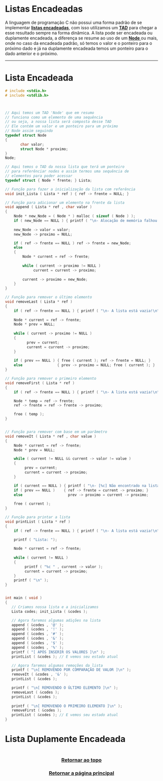 # Listas Encadeadas

A linguagem de programação C não possui uma forma padrão de se implementar <a href="Listas Encadeadas.md" title="sequência de nós">**listas encadeadas**</a>, com isso utilizamos um <a href="Listas Encadeadas.md" title="Tipo Abstrato de Dado: Struct">**TAD**</a> para chegar a esse resultado sempre na forma dinâmica. A lista pode ser encadeada ou duplamente encadeada, a diferença se resume ao uso de um <a href="Listas Encadeadas.md" title="Ponteiro para um dado similar"> **Node** </a> ou mais, onde no caso da encadeada padrão, só temos o valor e o ponteiro para o próximo dado e já na duplamente encadeada temos um ponteiro para o dado anterior e o próximo.

--- 

# Lista Encadeada
```main.c
# include <stdio.h>
# include <stdlib.h>



// Aqui temos um TAD 'Node' que em resumo
// funciona como um elemento de uma sequência
// ou seja, a nossa lista será composta desse TAD
// Ele contém um valor e um ponteiro para um próximo
// Node assim seguindo 
typedef struct Node 
{
       char valor;
       struct Node * proximo;
} 
Node;

// Aqui temos o TAD da nossa lista que terá um ponteiro
// para referênciar nodes e assim termos uma sequência de
// elementos para poder acessar 
typedef struct { Node * frente; } Lista;

// Função para fazer a inicialização da lista com referência
void init_Lista ( Lista * ref ) { ref -> frente = NULL; }

// Função para adicionar um elemento na frente da lista
void append ( Lista * ref , char valor ) 
{
    Node * new_Node = ( Node * ) malloc ( sizeof ( Node ) );
    if ( new_Node == NULL ) { printf ( "\n- Alocação de memória falhou!\n" ); return; }
   
    new_Node -> valor = valor;
    new_Node -> proximo = NULL;

    if ( ref -> frente == NULL ) ref -> frente = new_Node;
    else 
    {
        Node * current = ref -> frente;
        
        while ( current -> proximo != NULL ) 
             current = current -> proximo;
        
        current -> proximo = new_Node;
    }
}

// Função para remover o último elemento
void removeLast ( Lista * ref ) 
{
    if ( ref -> frente == NULL ) { printf ( "\n- A lista está vazia!\n"); return; }
    
    Node * current = ref -> frente;
    Node * prev = NULL;
    
    while ( current -> proximo != NULL ) 
    {
          prev = current;
          current = current -> proximo;
    }
    
    if ( prev == NULL ) { free ( current ); ref -> frente = NULL; } 
    else                { prev -> proximo = NULL; free ( current ); }
}

// Função para remover o primeiro elemento
void removeFirst ( Lista * ref ) 
{
    if ( ref -> frente == NULL ) { printf ( "\n- A lista está vazia!\n"); return; }

    Node * temp = ref -> frente;
    ref -> frente = ref -> frente -> proximo;

    free ( temp );
}


// Função para remover com base em um parâmetro
void removeIt ( Lista * ref , char value ) 
{
    Node * current = ref -> frente;
    Node * prev = NULL;

    while ( current != NULL && current -> valor != value ) 
    {
         prev = current;
         current = current -> proximo;
    }

    if ( current == NULL ) { printf ( "\n- [%c] Não encontrado na lista!\n" , value ); return; }
    if ( prev == NULL )    { ref -> frente = current -> proximo; }
    else                     prev -> proximo = current -> proximo;
    
    free ( current );
}

// Função para printar a lista
void printList ( Lista * ref ) 
{
    if ( ref -> frente == NULL ) { printf ( "\n- A lista está vazia!\n" ); return; }
    
    printf ( "Lista: ");

    Node * current = ref -> frente;
    
    while ( current != NULL ) 
    {
         printf ( "%c " , current -> valor );
         current = current -> proximo;
    }
    printf ( "\n" );
}


int main ( void ) 
{
   // Criamos nossa lista e a inicializamos
   Lista codes; init_Lista ( &codes );  

   // Agora faremos algumas adições na lista
   append ( &codes , '@' );
   append ( &codes , '!' );
   append ( &codes , '#' );
   append ( &codes , '&' );
   append ( &codes , '$' );
   append ( &codes , '%' );
   printf ( "[ APÓS INSERIR OS VALORES ]\n" );
   printList ( &codes ); // E vemos seu estado atual

   // Agora faremos algumas remoções da lista
   printf ( "\n[ REMOVENDO POR COMPARAÇÃO DE VALOR ]\n" );
   removeIt ( &codes , '&' );
   printList ( &codes );

   printf ( "\n[ REMOVENDO O ÚLTIMO ELEMENTO ]\n" );
   removeLast ( &codes );
   printList ( &codes );
   
   printf ( "\n[ REMOVENDO O PRIMEIRO ELEMENTO ]\n" );
   removeFirst ( &codes );
   printList ( &codes ); // E vemos seu estado atual
}
```

# Lista Duplamente Encadeada
```main.c
```

<h3 align="center"> <a href="#listas-encadeadas" title="Voltar ao topo"> Retornar ao topo </a> </h3>
<h3 align="center"> <a href="https://github.com/AllisonJunior/Estruturas_de_Dados" title="Voltar ao menu principal"> Retornar a página principal </a> </h3>

